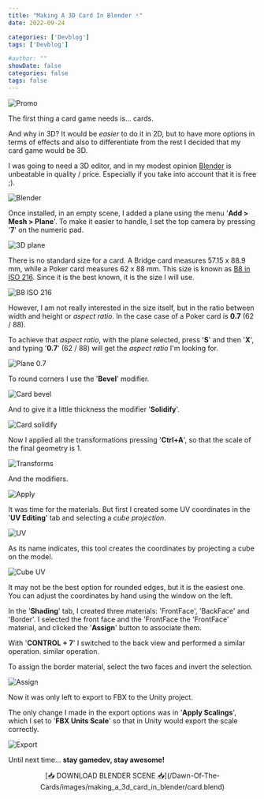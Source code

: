 ```yaml
---
title: "Making A 3D Card In Blender 🃏"
date: 2022-09-24

categories: ['Devblog']
tags: ['Devblog']

#author: ""
showDate: false
categories: false
tags: false
---
```


![Promo](/Dawn-Of-The-Cards/images/making_a_3d_card_in_blender/promo.png "Promo")

The first thing a card game needs is... cards.

<!--more-->

And why in 3D? It would be _easier_ to do it in 2D, but to have more options in terms of effects and also to differentiate from the rest I decided that my card game would be 3D.

I was going to need a 3D editor, and in my modest opinion [Blender](https://www.blender.org/) is unbeatable in quality / price.
Especially if you take into account that it is free ;).

![Blender](/Dawn-Of-The-Cards/images/making_a_3d_card_in_blender/blender.jpg "Blender")

Once installed, in an empty scene, I added a plane using the menu '**Add > Mesh > Plane**'.
To make it easier to handle, I set the top camera by pressing '**7**' on the numeric pad.

![3D plane](/Dawn-Of-The-Cards/images/making_a_3d_card_in_blender/plane.jpg "3D plane")

There is no standard size for a card. A Bridge card measures 57.15 x 88.9 mm, while a Poker card measures 62 x 88 mm.
This size is known as [B8 in ISO 216](https://formaty.info/en/B8/). Since it is the best known, it is the size I will use.

![B8 ISO 216](/Dawn-Of-The-Cards/images/making_a_3d_card_in_blender/b8.jpg "B8 ISO 216")

However, I am not really interested in the size itself, but in the ratio between width and height or _aspect ratio_. In the case
case of a Poker card is **0.7** (62 / 88).

To achieve that _aspect ratio_, with the plane selected, press '**S**' and then '**X**', and typing '**0.7**' (62 / 88) will get the _aspect ratio_ I'm looking for.

![Plane 0.7](/Dawn-Of-The-Cards/images/making_a_3d_card_in_blender/plane_07.jpg "Plane 0.7")

To round corners I use the '**Bevel**' modifier.

![Card bevel](/Dawn-Of-The-Cards/images/making_a_3d_card_in_blender/card_bevel.jpg "Card bevel")

And to give it a little thickness the modifier '**Solidify**'.

![Card solidify](/Dawn-Of-The-Cards/images/making_a_3d_card_in_blender/card_solidify.jpg "Card solidify")

Now I applied all the transformations pressing '**Ctrl+A**', so that the scale of the final geometry is 1.

![Transforms](/Dawn-Of-The-Cards/images/making_a_3d_card_in_blender/transform.jpg "Transforms")

And the modifiers.

![Apply](/Dawn-Of-The-Cards/images/making_a_3d_card_in_blender/apply.jpg "Apply")

It was time for the materials. But first I created some UV coordinates in the '**UV Editing**' tab and selecting a _cube projection_.

![UV](/Dawn-Of-The-Cards/images/making_a_3d_card_in_blender/uv.jpg "UV")

As its name indicates, this tool creates the coordinates by projecting a cube on the model.

![Cube UV](/Dawn-Of-The-Cards/images/making_a_3d_card_in_blender/cube_uv.png "Cube UV")

It may not be the best option for rounded edges, but it is the easiest one. You can adjust the coordinates by hand using the window on the left.

In the '**Shading**' tab, I created three materials: 'FrontFace', 'BackFace' and 'Border'. I selected the front face and the 'FrontFace
the 'FrontFace' material, and clicked the '**Assign**' button to associate them.

With '**CONTROL + 7**' I switched to the back view and performed a similar operation.
similar operation.

To assign the border material, select the two faces and invert the selection.

![Assign](/Dawn-Of-The-Cards/images/making_a_3d_card_in_blender/assign.jpg "Assign")

Now it was only left to export to FBX to the Unity project.

The only change I made in the export options was in '**Apply Scalings**', which I set to '**FBX Units Scale**' so that in Unity
would export the scale correctly.

![Export](/Dawn-Of-The-Cards/images/making_a_3d_card_in_blender/export.jpg "Export")

Until next time... **stay gamedev, stay awesome!**

<p align=center>
[📥 DOWNLOAD BLENDER SCENE 📥](/Dawn-Of-The-Cards/images/making_a_3d_card_in_blender/card.blend)
</p>